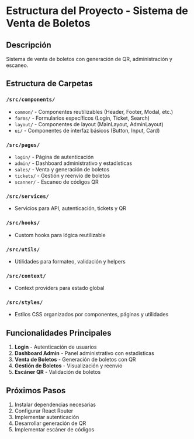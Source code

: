 # Estructura del Proyecto - Sistema de Venta de Boletos

## Descripción
Sistema de venta de boletos con generación de QR, administración y escaneo.

## Estructura de Carpetas

### `/src/components/`
- `common/` - Componentes reutilizables (Header, Footer, Modal, etc.)
- `forms/` - Formularios específicos (Login, Ticket, Search)
- `layout/` - Componentes de layout (MainLayout, AdminLayout)
- `ui/` - Componentes de interfaz básicos (Button, Input, Card)

### `/src/pages/`
- `login/` - Página de autenticación
- `admin/` - Dashboard administrativo y estadísticas
- `sales/` - Venta y generación de boletos
- `tickets/` - Gestión y reenvío de boletos
- `scanner/` - Escaneo de códigos QR

### `/src/services/`
- Servicios para API, autenticación, tickets y QR

### `/src/hooks/`
- Custom hooks para lógica reutilizable

### `/src/utils/`
- Utilidades para formateo, validación y helpers

### `/src/context/`
- Context providers para estado global

### `/src/styles/`
- Estilos CSS organizados por componentes, páginas y utilidades

## Funcionalidades Principales
1. **Login** - Autenticación de usuarios
2. **Dashboard Admin** - Panel administrativo con estadísticas
3. **Venta de Boletos** - Generación de boletos con QR
4. **Gestión de Boletos** - Visualización y reenvío
5. **Escáner QR** - Validación de boletos

## Próximos Pasos
1. Instalar dependencias necesarias
2. Configurar React Router
3. Implementar autenticación
4. Desarrollar generación de QR
5. Implementar escáner de códigos
